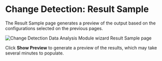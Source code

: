 # Change Detection: Result Sample

The Result Sample page generates a preview of the output based on the configurations selected on the
previous pages.

![Change Detection Data Analysis Module wizard Result Sample page](/img/product_docs/accessanalyzer/11.6/accessanalyzer/admin/analysis/sqlviewcreation/resultsample.webp)

Click **Show Preview** to generate a preview of the results, which may take several minutes to
populate.
